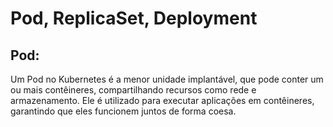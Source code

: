 # Pod, ReplicaSet, Deployment

## Pod:

Um Pod no Kubernetes é a menor unidade implantável, que pode conter um ou mais contêineres, compartilhando recursos como rede e armazenamento. Ele é utilizado para executar aplicações em contêineres, garantindo que eles funcionem juntos de forma coesa.
